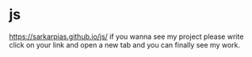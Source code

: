 # js
https://sarkarpias.github.io/js/ if you wanna see my project please write click on your link and open a new tab and you can finally see my work.

